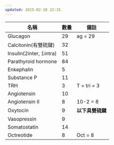 ```yaml
---
updated: 2025-02-18 22:15
---
```


| 名稱                      | 數量  | 備註          |
| ----------------------- | --- | ----------- |
| Glucagon                | 29  | ag = 29     |
| Calcitonin(有雙硫鍵)        | 32  |             |
| Insulin(2inter, 1intra) | 51  |             |
| Parathyroid hormone     | 84  |             |
| Enkephalin              | 5   |             |
| Substance P             | 11  |             |
| TRH                     | 3   | T = tri = 3 |
| Angiotensin             | 10  |             |
| Angiotensin II          | 8   | 10-2 = 8    |
| Oxytocin                | 9   | **以下具雙硫鍵**  |
| Vasopressin             | 9   |             |
| Somatostatin            | 14  |             |
| Octreotide              | 8   | Oct = 8     |
